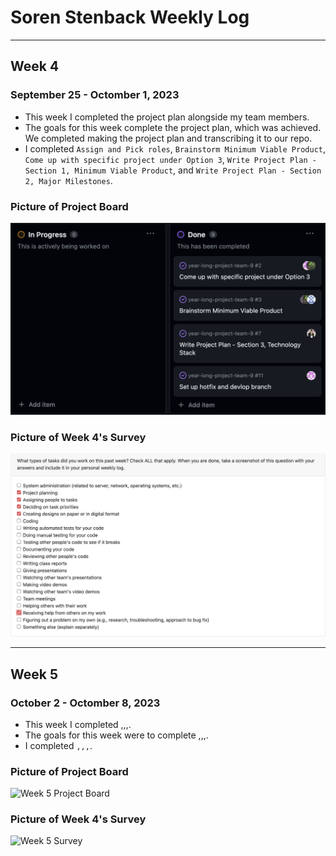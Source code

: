 # Soren Stenback Weekly Log

---

## Week 4

### September 25 - Octomber 1, 2023

- This week I completed the project plan alongside my team members.
- The goals for this week complete the project plan, which was achieved. We completed making the project plan and transcribing it to our repo.
- I completed `Assign and Pick roles`, `Brainstorm Minimum Viable Product`, `Come up with specific project under Option 3`, `Write Project Plan - Section 1, Minimum Viable Product`, and `Write Project Plan - Section 2, Major Milestones`. 

### Picture of Project Board

![Week 4 Project Board](img/soren-stenback/Week4-ProjectBoard-ID4.png)

### Picture of Week 4's Survey

![Week 4 Survey](img/soren-stenback/Week4-Survey-ID4.png)

---

## Week 5

### October 2 - Octomber 8, 2023

- This week I completed ,,,.
- The goals for this week were to complete ,,,.
- I completed `,,,`. 

### Picture of Project Board

![Week 5 Project Board]()

### Picture of Week 4's Survey

![Week 5 Survey]()